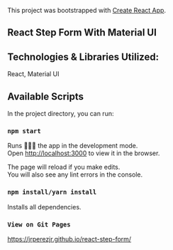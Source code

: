 This project was bootstrapped with [Create React App](https://github.com/facebook/create-react-app).

## React Step Form With Material UI

## Technologies & Libraries Utilized:

React, Material UI 

## Available Scripts

In the project directory, you can run:

### `npm start`

Runs 🏃🏻‍♂️ the app in the development mode.<br>
Open [http://localhost:3000](http://localhost:3000) to view it in the browser.

The page will reload if you make edits.<br>
You will also see any lint errors in the console.

### `npm install/yarn install`

Installs all dependencies.

### `View on Git Pages`

https://jrperezjr.github.io/react-step-form/
